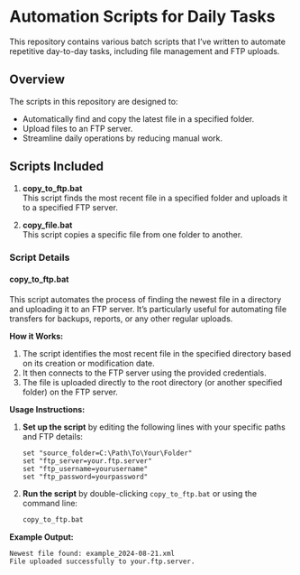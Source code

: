 # Automation Scripts for Daily Tasks

This repository contains various batch scripts that I’ve written to automate repetitive day-to-day tasks, including file management and FTP uploads.

## Overview

The scripts in this repository are designed to:
- Automatically find and copy the latest file in a specified folder.
- Upload files to an FTP server.
- Streamline daily operations by reducing manual work.

## Scripts Included

1. **copy_to_ftp.bat**  
   This script finds the most recent file in a specified folder and uploads it to a specified FTP server.

2. **copy_file.bat**  
   This script copies a specific file from one folder to another.

### Script Details

#### copy_to_ftp.bat

This script automates the process of finding the newest file in a directory and uploading it to an FTP server. It’s particularly useful for automating file transfers for backups, reports, or any other regular uploads.

**How it Works:**

1. The script identifies the most recent file in the specified directory based on its creation or modification date.
2. It then connects to the FTP server using the provided credentials.
3. The file is uploaded directly to the root directory (or another specified folder) on the FTP server.

**Usage Instructions:**

1. **Set up the script** by editing the following lines with your specific paths and FTP details:
    ```batch
    set "source_folder=C:\Path\To\Your\Folder"
    set "ftp_server=your.ftp.server"
    set "ftp_username=yourusername"
    set "ftp_password=yourpassword"
    ```

2. **Run the script** by double-clicking `copy_to_ftp.bat` or using the command line:
    ```bash
    copy_to_ftp.bat
    ```

**Example Output:**

```plaintext
Newest file found: example_2024-08-21.xml
File uploaded successfully to your.ftp.server.
